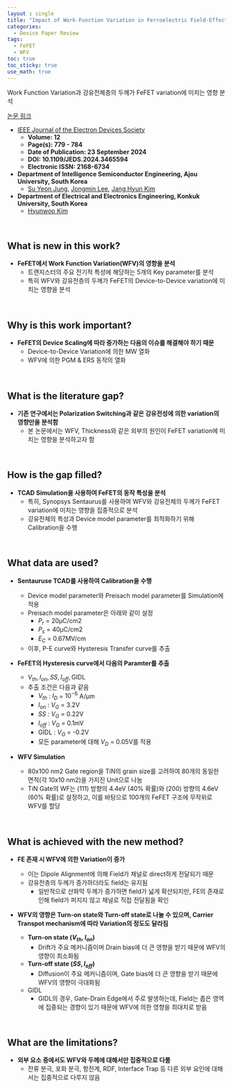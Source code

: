 ```yaml
---
layout : single
title: "Impact of Work-Function Variation in Ferroelectric Field-Effect Transistor"
categories: 
  - Device Paper Review
tags:
  - FeFET
  - WFV    
toc: true
toc_sticky: true
use_math: true
---
```


Work Function Variation과 강유전체층의 두께가 FeFET variation에 미치는 영향 분석          

[논문 링크](https://ieeexplore.ieee.org/document/10685408)  

- [IEEE Journal of the Electron Devices Society](https://ieeexplore.ieee.org/xpl/RecentIssue.jsp?punumber=6245494)   
  - **Volume: 12**   
  - **Page(s): 779 - 784**   
  - **Date of Publication: 23 September 2024**   
  - **DOI: 10.1109/JEDS.2024.3465594**   
  - **Electronic ISSN: 2168-6734**   
- **Department of Intelligence Semiconductor Engineering, Ajou University, South Korea**     
  - [Su Yeon Jung](https://ieeexplore.ieee.org/author/195476707515700), [Jongmin Lee](https://ieeexplore.ieee.org/author/37085676301), [Jang Hyun Kim](https://ieeexplore.ieee.org/author/37600780000)    
- **Department of Electrical and Electronics Engineering, Konkuk University, South Korea**    
  - [Hyunwoo Kim](https://ieeexplore.ieee.org/author/38200837800)   

&nbsp;

## What is new in this work?

- **FeFET에서 Work Function Variation(WFV)의 영향을 분석**
    - 트랜지스터의 주요 전기적 특성에 해당하는 5개의 Key parameter를 분석
    - 특히 WFV와 강유전층의 두께가 FeFET의 Device-to-Device variation에 미치는 영향을 분석

&nbsp;

## Why is this work important?

- **FeFET의 Device Scaling에 따라 증가하는 다음의 이슈를 해결해야 하기 때문**
    - Device-to-Device Variation에 의한 MW 열화
    - WFV에 의한 PGM & ERS 동작의 열화

&nbsp;

## What is the literature gap?

- **기존 연구에서는 Polarization Switching과 같은 강유전성에 의한 variation의 영향만을 분석함**
    - 본 논문에서는 WFV, Thickness와 같은 외부의 원인이 FeFET variation에 미치는 영향을 분석하고자 함

&nbsp;

## How is the gap filled?

- **TCAD Simulation을 사용하여 FeFET의 동작 특성을 분석**
    - 특히, Synopsys Sentaurus를 사용하여 WFV와 강유전체의 두께가 FeFET variation에 미치는 영향을 집중적으로 분석
    - 강유전체의 특성과 Device model parameter를 최적화하기 위해 Calibration을 수행

&nbsp;

## What data are used?

- **Sentauruse TCAD를 사용하여 Calibration을 수행**
    - Device model parameter와 Preisach model parameter를 Simulation에 적용
    - Preisach model parameter은 아래와 같이 설정
        - $P_r$ = 20μC/cm2
        - $P_s$ = 40μC/cm2
        - $E_C$ = 0.67MV/cm
    - 이후, P-E curve와 Hysteresis Transfer curve를 추출

- **FeFET의 Hysteresis curve에서 다음의 Paramter를 추출**
    - $V_{th}, I_{on}, SS, I_{off}, \text{GIDL}$
    - 추출 조건은 다음과 같음
        - $V_{th}$ : $I_D$ = $\text{10}^{-6}$ A/μm
        - $I_{on}$ : $V_G$ = 3.2V
        - $SS$ : $V_G$ = 0.22V
        - $I_{off}$ : $V_G$ = 0.1mV
        - $\text{GIDL}$ : $V_G$ = -0.2V
        - 모든 parameter에 대해 $V_D$ = 0.05V를 적용

- **WFV Simulation**
    - 80x100 nm2 Gate region을 TiN의 grain size를 고려하여 80개의 동일한 면적(각 10x10 nm2)을 가지진 Unit으로 나눔
    - TiN Gate의 WF는 (111) 방향의 4.4eV (40% 확률)와 (200) 방향의 4.6eV (60% 확률)로 설정하고, 이를 바탕으로 100개의 FeFET 구조에 무작위로 WFV를 할당

&nbsp;

## What is achieved with the new method?

- **FE 존재 시 WFV에 의한 Variation이 증가**
    - 이는 Dipole Alignment에 의해 Field가 채널로 direct하게 전달되기 때문
    - 강유전층의 두께가 증가하더라도 field는 유지됨
        - 일반적으로 산화막 두께가 증가하면 field가 넓게 확산되지만, FE의 존재로 인해 field가 퍼지지 않고 채널로 직접 전달됨을 확인

- **WFV의 영향은 Turn-on state와 Turn-off state로 나눌 수 있으며, Carrier Transpot mechanism에 따라 Variation의 정도도 달라짐**
    - **Turn-on state ($V_{th}, I_{on}$)**
        - Drift가 주요 메커니즘이며 Drain bias에 더 큰 영향을 받기 때문에 WFV의 영향이 최소화됨
    - **Turn-off state ($SS, I_{off}$)**
        - Diffusion이 주요 메커니즘이며, Gate bias에 더 큰 영향을 받기 때문에 WFV의 영향이 극대화됨
    - $\text{GIDL}$
        - GIDL의 경우, Gate-Drain Edge에서 주로 발생하는데, Field는 좁은 영역에 집중되는 경향이 있기 때문에 WFV에 의한 영향을 최대치로 받음

&nbsp;

## What are the limitations?

- **외부 요소 중에서도 WFV와 두께에 대해서만 집중적으로 다룸**
    - 잔류 분극, 포화 분극, 항전계, RDF, Interface Trap 등 다른 외부 요인에 대해서는 집중적으로 다루지 않음

&nbsp;

